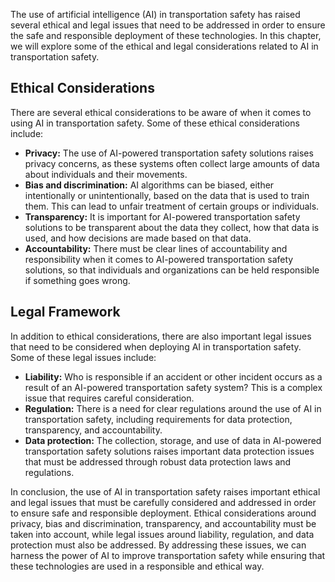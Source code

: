 
The use of artificial intelligence (AI) in transportation safety has raised several ethical and legal issues that need to be addressed in order to ensure the safe and responsible deployment of these technologies. In this chapter, we will explore some of the ethical and legal considerations related to AI in transportation safety.

Ethical Considerations
----------------------

There are several ethical considerations to be aware of when it comes to using AI in transportation safety. Some of these ethical considerations include:

* **Privacy:** The use of AI-powered transportation safety solutions raises privacy concerns, as these systems often collect large amounts of data about individuals and their movements.
* **Bias and discrimination:** AI algorithms can be biased, either intentionally or unintentionally, based on the data that is used to train them. This can lead to unfair treatment of certain groups or individuals.
* **Transparency:** It is important for AI-powered transportation safety solutions to be transparent about the data they collect, how that data is used, and how decisions are made based on that data.
* **Accountability:** There must be clear lines of accountability and responsibility when it comes to AI-powered transportation safety solutions, so that individuals and organizations can be held responsible if something goes wrong.

Legal Framework
---------------

In addition to ethical considerations, there are also important legal issues that need to be considered when deploying AI in transportation safety. Some of these legal issues include:

* **Liability:** Who is responsible if an accident or other incident occurs as a result of an AI-powered transportation safety system? This is a complex issue that requires careful consideration.
* **Regulation:** There is a need for clear regulations around the use of AI in transportation safety, including requirements for data protection, transparency, and accountability.
* **Data protection:** The collection, storage, and use of data in AI-powered transportation safety solutions raises important data protection issues that must be addressed through robust data protection laws and regulations.

In conclusion, the use of AI in transportation safety raises important ethical and legal issues that must be carefully considered and addressed in order to ensure safe and responsible deployment. Ethical considerations around privacy, bias and discrimination, transparency, and accountability must be taken into account, while legal issues around liability, regulation, and data protection must also be addressed. By addressing these issues, we can harness the power of AI to improve transportation safety while ensuring that these technologies are used in a responsible and ethical way.
